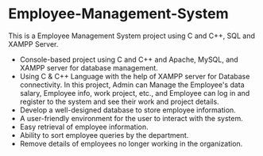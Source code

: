# Employee-Management-System
This is a Employee Management System project using C and C++, SQL and XAMPP Server.
* Console-based project using C and C++ and Apache, MySQL, and XAMPP server for database management.
* Using C & C++ Language with the help of XAMPP server for Database connectivity. In this project, Admin can Manage the Employee's data salary, Employee info, work project, etc., and Employee can log in and register to the system and see their work and project details.
* Develop a well-designed database to store employee information.
* A user-friendly environment for the user to interact with the system.
* Easy retrieval of employee information.
* Ability to sort employee queries by the department.
* Remove details of employees no longer working in the organization.
